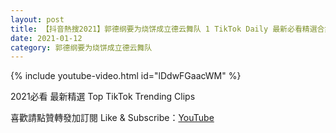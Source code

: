 ```yaml
---
layout: post
title: 【抖音熱搜2021】郭德纲要为烧饼成立德云舞队 1 TikTok Daily 最新必看精選合集2021 01 12
date: 2021-01-12
category: 郭德纲要为烧饼成立德云舞队
---
```


{% include youtube-video.html id="lDdwFGaacWM" %}

2021必看 最新精選 Top TikTok Trending Clips

喜歡請點贊轉發加訂閱 Like & Subscribe：[YouTube](https://www.youtube.com/channel/UCAoR7VcanIPd04uEq_GIylA/videos)

